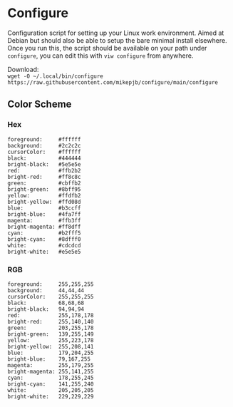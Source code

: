 # Configure

Configuration script for setting up your Linux work environment.
Aimed at Debian but should also be able to setup the bare minimal install
elsewhere. Once you run this, the script should be available on your path
under `configure`, you can edit this with `viw configure` from anywhere.

Download:  
`wget -O ~/.local/bin/configure https://raw.githubusercontent.com/mikepjb/configure/main/configure`

## Color Scheme

### Hex
```
foreground:     #ffffff
background:     #2c2c2c
cursorColor:    #ffffff
black:          #444444
bright-black:   #5e5e5e
red:            #ffb2b2
bright-red:     #ff8c8c
green:          #cbffb2
bright-green:   #8bff95
yellow:         #ffdfb2
bright-yellow:  #ffd08d
blue:           #b3ccff
bright-blue:    #4fa7ff
magenta:        #ffb3ff
bright-magenta: #ff8dff
cyan:           #b2fff5
bright-cyan:    #8dfff0
white:          #cdcdcd
bright-white:   #e5e5e5
```

### RGB
```
foreground:     255,255,255
background:     44,44,44
cursorColor:    255,255,255
black:          68,68,68
bright-black:   94,94,94
red:            255,178,178
bright-red:     255,140,140
green:          203,255,178
bright-green:   139,255,149
yellow:         255,223,178
bright-yellow:  255,208,141
blue:           179,204,255
bright-blue:    79,167,255
magenta:        255,179,255
bright-magenta: 255,141,255
cyan:           178,255,245
bright-cyan:    141,255,240
white:          205,205,205
bright-white:   229,229,229
```
